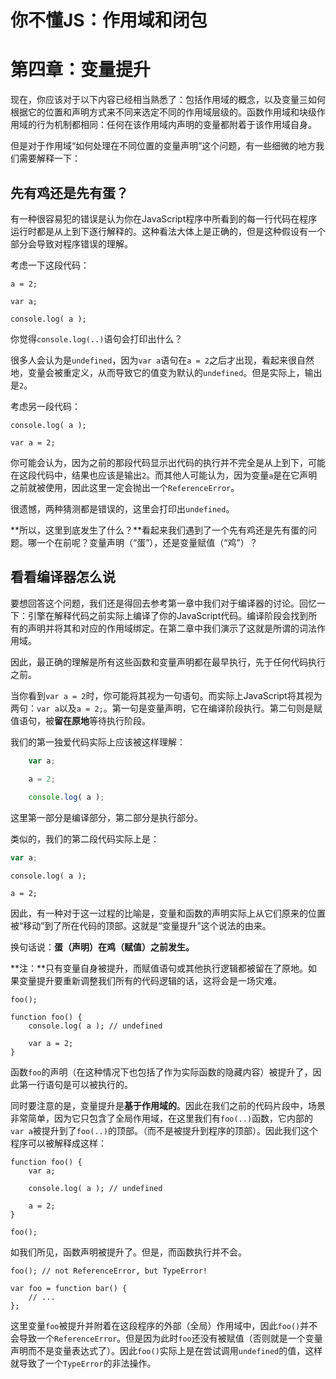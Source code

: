 # 你不懂JS：作用域和闭包

# 第四章：变量提升

现在，你应该对于以下内容已经相当熟悉了：包括作用域的概念，以及变量三如何根据它的位置和声明方式来不同来选定不同的作用域层级的。函数作用域和块级作用域的行为机制都相同：任何在该作用域内声明的变量都附着于该作用域自身。

但是对于作用域“如何处理在不同位置的变量声明”这个问题，有一些细微的地方我们需要解释一下：

## 先有鸡还是先有蛋？

有一种很容易犯的错误是认为你在JavaScript程序中所看到的每一行代码在程序运行时都是从上到下逐行解释的。这种看法大体上是正确的，但是这种假设有一个部分会导致对程序错误的理解。

考虑一下这段代码：

	a = 2;
	
	var a;
	
	console.log( a );

你觉得`console.log(..)`语句会打印出什么？

很多人会认为是`undefined`，因为`var a`语句在`a = 2`之后才出现，看起来很自然地，变量会被重定义，从而导致它的值变为默认的`undefined`。但是实际上，输出是`2`。

考虑另一段代码：

	console.log( a );
	
	var a = 2;

你可能会认为，因为之前的那段代码显示出代码的执行并不完全是从上到下，可能在这段代码中，结果也应该是输出`2`。而其他人可能认为，因为变量`a`是在它声明之前就被使用，因此这里一定会抛出一个`ReferenceError`。

很遗憾，两种猜测都是错误的，这里会打印出`undefined`。

**所以，这里到底发生了什么？**看起来我们遇到了一个先有鸡还是先有蛋的问题。哪一个在前呢？变量声明（“蛋”），还是变量赋值（“鸡”）？

## 看看编译器怎么说

要想回答这个问题，我们还是得回去参考第一章中我们对于编译器的讨论。回忆一下：引擎在解释代码之前实际上编译了你的JavaScript代码。编译阶段会找到所有的声明并将其和对应的作用域绑定。在第二章中我们演示了这就是所谓的词法作用域。

因此，最正确的理解是所有这些函数和变量声明都在最早执行，先于任何代码执行之前。

当你看到`var a = 2`时，你可能将其视为一句语句。而实际上JavaScript将其视为两句：`var a`以及`a = 2;`。第一句是变量声明，它在编译阶段执行。第二句则是赋值语句，被**留在原地**等待执行阶段。

我们的第一独爱代码实际上应该被这样理解：
```js
	var a;  
```

```js
	a = 2;
	
	console.log( a );
```

这里第一部分是编译部分，第二部分是执行部分。

类似的，我们的第二段代码实际上是：

```js
var a;
```

```
console.log( a );

a = 2;
```

因此，有一种对于这一过程的比喻是，变量和函数的声明实际上从它们原来的位置被“移动”到了所在代码的顶部。这就是“变量提升”这个说法的由来。

换句话说：**蛋（声明）在鸡（赋值）之前发生。**

**注：**只有变量自身被提升，而赋值语句或其他执行逻辑都被留在了原地。如果变量提升要重新调整我们所有的代码逻辑的话，这将会是一场灾难。

	foo();
	
	function foo() {
	    console.log( a ); // undefined
	
	    var a = 2;
	}

函数`foo`的声明（在这种情况下也包括了作为实际函数的隐藏内容）被提升了，因此第一行语句是可以被执行的。

同时要注意的是，变量提升是**基于作用域的**。因此在我们之前的代码片段中，场景非常简单，因为它只包含了全局作用域，在这里我们有`foo(..)`函数，它内部的`var a`被提升到了`foo(..)`的顶部。（而不是被提升到程序的顶部）。因此我们这个程序可以被解释成这样：

	function foo() {
	    var a;
	
	    console.log( a ); // undefined
	
	    a = 2;
	}
	
	foo();

如我们所见，函数声明被提升了。但是，而函数执行并不会。

	foo(); // not ReferenceError, but TypeError!
	
	var foo = function bar() {
	    // ...
	};

这里变量`foo`被提升并附着在这段程序的外部（全局）作用域中，因此`foo()`并不会导致一个`ReferenceError`。但是因为此时`foo`还没有被赋值（否则就是一个变量声明而不是变量表达式了）。因此`foo()`实际上是在尝试调用`undefined`的值，这样就导致了一个`TypeError`的非法操作。

